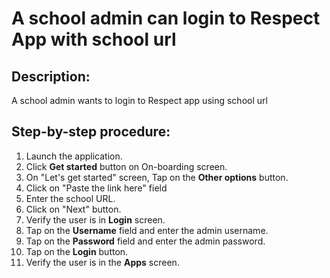 # A school admin can login to Respect App with school url

## Description:
A school admin wants to login to Respect app using school url

## Step-by-step procedure:
1. Launch the application.
2. Click **Get started** button on On-boarding screen.
3. On "Let's get started" screen, Tap on the **Other options** button.
4. Click on "Paste the link here" field
5. Enter the school URL.
6. Click on "Next" button.
7. Verify the user is in **Login** screen.
8. Tap on the **Username** field and enter the admin username.
9. Tap on the **Password** field and enter the admin password.
10. Tap on the **Login** button.
11. Verify the user is in the **Apps** screen.